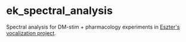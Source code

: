# ek_spectral_analysis

Spectral analysis for DM-stim + pharmacology experiments in [Eszter's vocalization project](https://cirorandazzo.github.io/blab-obsidian/EK-Vocalizations/).